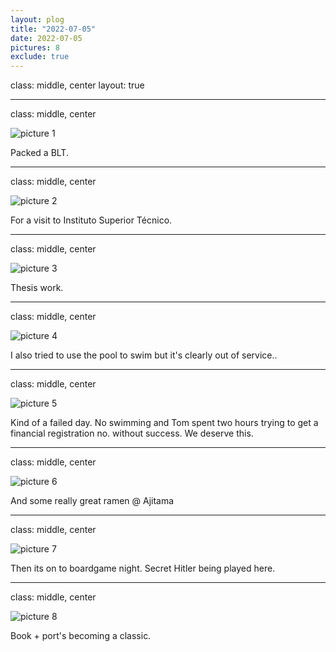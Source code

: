 ```yaml
---
layout: plog
title: "2022-07-05"
date: 2022-07-05
pictures: 8
exclude: true
---
```


class: middle, center
layout: true

---

class: middle, center

<img class="plog-picture" src="{{ site.baseurl }}/img/IMG_20220705_090959.jpg" alt="picture 1" />

Packed a BLT.

---

class: middle, center

<img class="plog-picture" src="{{ site.baseurl }}/img/IMG_20220705_095004_3.jpg" alt="picture 2" />

For a visit to Instituto Superior Técnico.

---

class: middle, center

<img class="plog-picture" src="{{ site.baseurl }}/img/IMG_20220705_095608_3.jpg" alt="picture 3" />

Thesis work.

---

class: middle, center

<img class="plog-picture" src="{{ site.baseurl }}/img/IMG_20220705_132106_3.jpg" alt="picture 4" />

I also tried to use the pool to swim but it's clearly out of service..

---

class: middle, center

<img class="plog-picture" src="{{ site.baseurl }}/img/IMG_20220705_173342_2.jpg" alt="picture 5" />

Kind of a failed day. No swimming and Tom spent two hours trying to get a financial registration no. without success. We deserve this.

---

class: middle, center

<img class="plog-picture" src="{{ site.baseurl }}/img/WhatsApp Image 2022-07-06 at 10.06.27 AM.jpeg" alt="picture 6" />

And some really great ramen @ Ajitama

---

class: middle, center

<img class="plog-picture" src="{{ site.baseurl }}/img/IMG_20220705_215701_3.jpg" alt="picture 7" />

Then its on to boardgame night. Secret Hitler being played here.

---

class: middle, center

<img class="plog-picture" src="{{ site.baseurl }}/img/IMG_20220706_000443.jpg" alt="picture 8" />

Book + port's becoming a classic.

